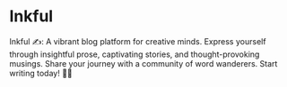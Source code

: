 # Inkful
Inkful ✍️: A vibrant blog platform for creative minds. Express yourself through insightful prose, captivating stories, and thought-provoking musings. Share your journey with a community of word wanderers. Start writing today! 📝✨
